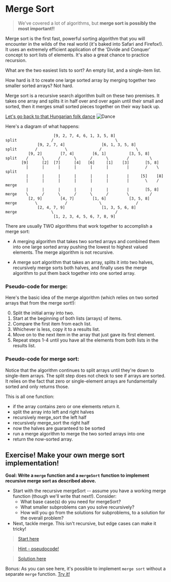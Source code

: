 
# Merge Sort

> We've covered a lot of algorithms, but **merge sort is possibly the most important!!**

Merge sort is the first fast, powerful sorting algorithm that you will encounter in the wilds of the real world (it's baked into Safari and Firefox!). It uses an extremely efficient application of the 'Divide and Conquer' concept to sort lists of elements. It's also a great chance to practice recursion.

What are the two easiest lists to sort? An empty list, and a single-item
list.

How hard is it to create one large sorted array by merging together two
smaller sorted arrays? Not hard.

Merge sort is a recursive search algorithm built on these two premises.
It takes one array and splits it in half over and over again until their
small and sorted, then it merges small sorted pieces together on their
way back up.

[Let's go back to that Hungarian folk dance](https://www.youtube.com/watch?v=XaqR3G_NVoo&feature=youtu.be&t=204)
![Dance](https://camo.githubusercontent.com/dfdd07e3449ed3a0ab64216c36f8d2204008375b/68747470733a2f2f6d656469612e67697068792e636f6d2f6d656469612f313136314243657639394f7552692f67697068792e676966)


Here's a diagram of what happens:

```
                     [9, 2, 7, 4, 6, 1, 3, 5, 8]
split               /                           \
              [9, 2, 7, 4]                [6, 1, 3, 5, 8]
split        /            \              /               \
          [9, 2]        [7, 4]        [6, 1]          [3, 5, 8]
split    /      \      /      \      /      \        /         \
       [9]      [2]  [7]      [4]   [6]     [1]    [3]       [5, 8]
         |      |      |      |      |      |        |       /    \   split
         |      |      |      |      |      |        |     [5]    [8]
         |      |      |      |      |      |        |       \    /   merge
         |      |      |      |      |      |        |       [5, 8]
merge    \      /      \      /      \      /        \         /
          [2, 9]        [4, 7]        [1, 6]          [3, 5, 8]
merge        \            /              \               /
              [2, 4, 7, 9]                [1, 3, 5, 6, 8]
merge               \                           /
                     [1, 2, 3, 4, 5, 6, 7, 8, 9]
```


There are usually TWO algorithms that work together to accomplish a merge sort:

* A merging algorithm that takes two sorted arrays and combined them into one large sorted array pushing the lowest to highest valued elements. The merge algorithm is not recursive.

* A merge sort algorithm that takes an array, splits it into two halves, recursively merge sorts both halves, and finally uses the merge algorithm to put them back together into one sorted array.

### Pseudo-code for merge:
Here's the basic idea of the merge algorithm (which relies on two sorted arrays that from the merge sort!):

0. Split the initial array into two.
1. Start at the beginning of both lists (arrays) of items.
2. Compare the first item from each list.
3. Whichever is less, copy it to a results list.
4. Move on to the next item in the array that just gave its first element.
5. Repeat steps 1-4 until you have all the elements from both lists in the results list.



### Pseudo-code for merge sort:
Notice that the algorithm continues to split arrays until they're down
to single-item arrays. The split step does not check to see if arrays
are sorted. It relies on the fact that zero or single-element arrays
are fundamentally sorted and only returns those.

This is all one function:
* if the array contains zero or one elements return it.
* split the array into left and right halves
* recursively merge_sort the left half
* recursively merge_sort the right half
* now the halves are guaranteed to be sorted
* run a merge algorithm to merge the two sorted arrays into one
* return the now-sorted array.



## Exercise! Make your own merge sort implementation!

**Goal: Write a `merge` function and a `mergeSort` function to implement recursive merge sort as described above.**

* Start with the recursive mergeSort -- assume you have a working merge function (though we'll write that next!). Consider:
  * What base case(s) do you need for mergeSort?
  * What smaller subproblems can you solve recursively?
  * How will you go from the solutions for subproblems, to a solution for the overall problem?
* Next, tackle merge. This isn't recursive, but edge cases can make it tricky!

> [Start here](http://jsbin.com/qujacumaca/2/edit?js,console)

> [Hint - pseudocode!](http://jsbin.com/catuhacopi/2/edit?js,console)

> [Solution here](http://jsbin.com/piqasuxoso/3/edit?js,console)

Bonus: As you can see here, it's possible to implement `merge sort` without a separate `merge` function. [Try it!](http://jsbin.com/janoxaq/1/edit?js,console)
